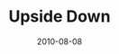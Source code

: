 ---
layout: message
category: message
series: "Kingdom Come"
title: "Upside Down"
date: 2010-08-08
audio-description: "Chuck Mingo discusses what it looks like to seek the Kingdom."
audio: "http://s3.amazonaws.com/crossroadsaudiomessages/KingdomCome05.mp3"
audio-title: "Upside Down"
audio-duration: "28&#58;21"
program-description: "Upside Down (Program)"
program: "http://www.crossroads.net/players/media/hq/08_07-08_10Program.pdf"
program-title: "Upside Down (Program)"
video-description: "Chuck Mingo discusses what it looks like to seek the Kingdom."
video-title: "Upside Down"
video: "https://s3.amazonaws.com/crossroadsvideomessages/KingdomCome05.mp4"
video-poster: "https://www.crossroads.net/uploadedfiles/080810_still"
---